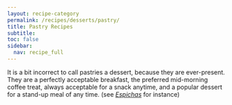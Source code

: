 ```yaml
---
layout: recipe-category
permalink: /recipes/desserts/pastry/
title: Pastry Recipes
subtitle: 
toc: false
sidebar:
  nav: recipe_full
---
```

It is a bit incorrect to call pastries a dessert, because they are ever-present. They are a perfectly acceptable breakfast, the preferred mid-morning coffee treat, always acceptable for a snack anytime, and a popular dessert for a stand-up meal of any time. (see *[Espichas](/culture/espichas/)* for instance)